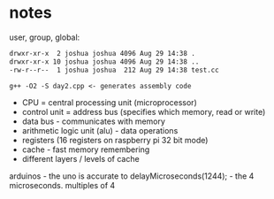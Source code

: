 # notes

user, group, global:

```sh
drwxr-xr-x  2 joshua joshua 4096 Aug 29 14:38 .
drwxr-xr-x 10 joshua joshua 4096 Aug 29 14:38 ..
-rw-r--r--  1 joshua joshua  212 Aug 29 14:38 test.cc
```

`g++ -O2 -S day2.cpp <- generates assembly code`

- CPU = central processing unit (microprocessor)
- control unit = address bus (specifies which memory, read or write)
- data bus - communicates with memory
- arithmetic logic unit (alu) - data operations
- registers (16 registers on raspberry pi 32 bit mode)
- cache - fast memory remembering
- different layers / levels of cache

arduinos - the uno is accurate to delayMicroseconds(1244); - the 4 microseconds. multiples of 4
